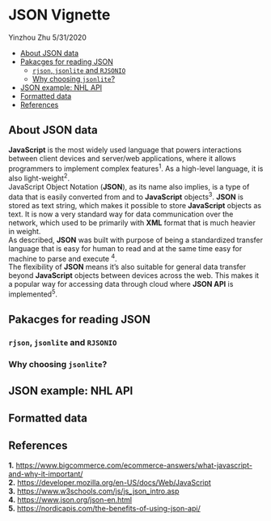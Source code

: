 JSON Vignette
================
Yinzhou Zhu
5/31/2020

  - [About JSON data](#about-json-data)
  - [Pakacges for reading JSON](#pakacges-for-reading-json)
      - [`rjson`, `jsonlite` and `RJSONIO`](#rjson-jsonlite-and-rjsonio)
      - [Why choosing `jsonlite`?](#why-choosing-jsonlite)
  - [JSON example: NHL API](#json-example-nhl-api)
  - [Formatted data](#formatted-data)
  - [References](#references)

## About JSON data

**JavaScript** is the most widely used language that powers interactions
between client devices and server/web applications, where it allows
programmers to implement complex features<sup>1</sup>. As a high-level
language, it is also light-weight<sup>2</sup>.  
JavaScript Object Notation (**JSON**), as its name also implies, is a
type of data that is easily converted from and to **JavaScript**
objects<sup>3</sup>. **JSON** is stored as text string, which makes it
possible to store **JavaScript** objects as text. It is now a very
standard way for data communication over the network, which used to be
primarily with **XML** format that is much heavier in weight.  
As described, **JSON** was built with purpose of being a standardized
transfer language that is easy for human to read and at the same time
easy for machine to parse and execute <sup>4</sup>.  
The flexibility of **JSON** means it’s also suitable for general data
transfer beyond **JavaScript** objects between devices across the web.
This makes it a popular way for accessing data through cloud where
**JSON API** is implemented<sup>5</sup>.

## Pakacges for reading JSON

### `rjson`, `jsonlite` and `RJSONIO`

### Why choosing `jsonlite`?

## JSON example: NHL API

## Formatted data

## References

**1.**
<https://www.bigcommerce.com/ecommerce-answers/what-javascript-and-why-it-important/>  
**2.** <https://developer.mozilla.org/en-US/docs/Web/JavaScript>  
**3.** <https://www.w3schools.com/js/js_json_intro.asp>  
**4.** <https://www.json.org/json-en.html>  
**5.** <https://nordicapis.com/the-benefits-of-using-json-api/>
